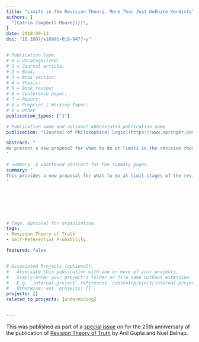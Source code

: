 ```yaml
---
title: "Limits in the Revision Theory. More Than Just Deﬁnite Verdicts"
authors: [
  "[Catrin Campbell-Moore](/)",
]
date: 2018-09-13
doi: "10.1007/s10992-018-9477-y"


# Publication type.
# 0 = Uncategorized;
# 1 = Journal article;
# 2 = Book;
# 3 = Book section;
# 4 = Thesis;
# 5 = Book review;
# 6 = Conference paper;
# 7 = Report;
# 8 = Preprint / Working Paper;
# 9 = Other
publication_types: ["1"]

# Publication name and optional abbreviated publication name.
publication: "[Journal of Philosophical Logic](https://www.springer.com/journal/10992)"

abstract: "
We present a new proposal for what to do at limits in the revision theory. The usual criterion for a limit stage is that it should agree with any definite verdicts that have been brought about before that stage. We suggest that one should not only consider definite verdicts that have been brought about but also more general properties; in fact any closed property can be considered. This more general framework is required if we move to considering revision theories for concepts that are concerned with real numbers, but also has consequences for more traditional revision theories such as the revision theory of truth.
"

# Summary. A shortened abstract for the summary pages.
summary: "
This provides a new proposal for what to do at limit stages of the revision theory of truth: one shouldn't only consider definite verdicts that are brought about, but more general closed properties. This is important if one wishes to consider a revision theory for probability.
"







# Tags. Optional for organization.
tags:
- Revision Theory of Truth
- Self-Referential Probability

featured: false


# Associated Projects (optional).
#   Associate this publication with one or more of your projects.
#   Simply enter your project's folder or file name without extension.
#   E.g. `internal-project` references `content/project/internal-project/index.md`.
#   Otherwise, set `projects: []`.
projects: []
related_to_projects: [undermining]


---
```

This was published as part of a [special issue](https://link.springer.com/journal/10992/48/1/page/1) on for the 25th anniversary of the publication of [Revision Theory of Truth](https://mitpress.mit.edu/books/revision-theory-truth) by Anil Gupta and Nuel Belnap.
